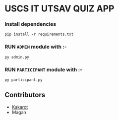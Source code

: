 # USCS IT UTSAV QUIZ APP

### Install dependencies
```
pip install -r requirements.txt 
```

### RUN `ADMIN` module with :-

```
py admin.py
```

### RUN `PARTICIPANT` module with :-

```
py participant.py
```

## Contributors

- [Kakarot](https://github.com/Kakrote)
- Magan
